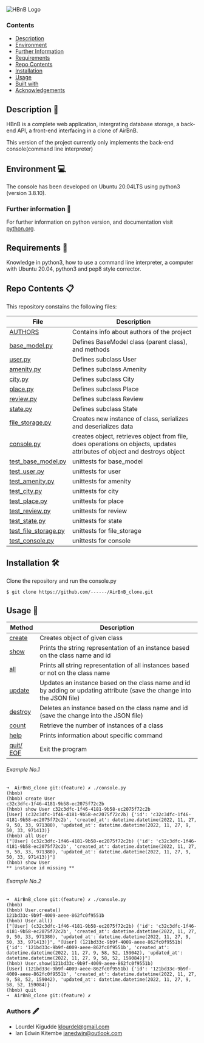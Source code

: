![HBnB Logo](./image/hbnb_logo.png)


### Contents

- [Description](#Description)
- [Environment](#Environment)
- [Further Information](#Furtherinformation)
- [Requirements](#Requirements)
- [Repo Contents](#FileContents)
- [Installation](#Installation)
- [Usage](#Usage)
- [Built with](#Built-with)
- [Acknowledgements](#Acknowledgements)

## Description :page_facing_up:
HBnB is a complete web application, intergrating database storage, a back-end API, a front-end interfacing in a clone of AirBnB.

This version of the project currently only implements the back-end console(command line interpreter)

## Environment :computer:
The console has been developed on Ubuntu 20.04LTS using python3 (version 3.8.10).

### Further information :bookmark_tabs:
For further information on python version, and documentation visit [python.org](https://www.python.org/).

## Requirements :memo:
Knowledge in python3, how to use a command line interpreter, a computer with Ubuntu 20.04, python3 and pep8 style corrector.

## Repo Contents :clipboard:
This repository constains the following files:

|   **File**   |   **Description**   |
| -------------- | --------------------- |
|[AUTHORS](./AUTHORS) | Contains info about authors of the project |
|[base_model.py](./models/base_model.py) | Defines BaseModel class (parent class), and methods |
|[user.py](./models/user.py) | Defines subclass User |
|[amenity.py](./models/amenity.py) | Defines subclass Amenity |
|[city.py](./models/city.py)| Defines subclass City |
|[place.py](./models/place.py)| Defines subclass Place |
|[review.py](./models/review.py) | Defines subclass Review |
|[state.py](./models/state.py) | Defines subclass State |
|[file_storage.py](./models/engine/file_storage.py) | Creates new instance of class, serializes and deserializes data |
|[console.py](./console.py) | creates object, retrieves object from file, does operations on objects, updates attributes of object and destroys object |
|[test_base_model.py](./tests/test_models/test_base_model.py) | unittests for base_model |
|[test_user.py](./tests/test_models/test_user.py) | unittests for user |
|[test_amenity.py](./tests/test_models/test_amenity.py) | unittests for amenity |
|[test_city.py](./tests/test_models/test_city.py) | unittests for city |
|[test_place.py](./tests/test_models/test_place.py) | unittests for place |
|[test_review.py](./tests/test_models/test_review.py) | unittests for review |
|[test_state.py](./tests/test_models/test_state.py) | unittests for state |
|[test_file_storage.py](./tests/test_models/test_engine/test_file_storage.py) | unittests for file_storage |
|[test_console.py](./tests/test_console.py) | unittests for console |


## Installation :hammer_and_wrench:
Clone the repository and run the console.py
```
$ git clone https://github.com/------/AirBnB_clone.git
```

## Usage :wrench:

|   **Method**   |   **Description**   |
| -------------- | --------------------- |
|[create](./console.py) | Creates object of given class |
|[show](./console.py) | Prints the string representation of an instance based on the class name and id |
|[all](./console.py) | Prints all string representation of all instances based or not on the class name |
|[update](./console.py) | Updates an instance based on the class name and id by adding or updating attribute (save the change into the JSON file) |
|[destroy](./console.py)| Deletes an instance based on the class name and id (save the change into the JSON file) |
|[count](./console.py)| Retrieve the number of instances of a class |
|[help](./console.py)| Prints information about specific command |
|[quit/ EOF](./console.py)| Exit the program |

###### Example No.1

```
➜  AirBnB_clone git:(feature) ✗ ./console.py
(hbnb)
(hbnb) create User
c32c3dfc-1f46-4181-9b58-ec2075f72c2b
(hbnb) show User c32c3dfc-1f46-4181-9b58-ec2075f72c2b
[User] (c32c3dfc-1f46-4181-9b58-ec2075f72c2b) {'id': 'c32c3dfc-1f46-4181-9b58-ec2075f72c2b', 'created_at': datetime.datetime(2022, 11, 27, 9, 50, 33, 971380), 'updated_at': datetime.datetime(2022, 11, 27, 9, 50, 33, 971413)}
(hbnb) all User
["[User] (c32c3dfc-1f46-4181-9b58-ec2075f72c2b) {'id': 'c32c3dfc-1f46-4181-9b58-ec2075f72c2b', 'created_at': datetime.datetime(2022, 11, 27, 9, 50, 33, 971380), 'updated_at': datetime.datetime(2022, 11, 27, 9, 50, 33, 971413)}"]
(hbnb) show User
** instance id missing **
```

###### Example No.2

```
➜  AirBnB_clone git:(feature) ✗ ./console.py
(hbnb)
(hbnb) User.create()
121bd33c-9b9f-4009-aeee-862fc0f9551b
(hbnb) User.all()
["[User] (c32c3dfc-1f46-4181-9b58-ec2075f72c2b) {'id': 'c32c3dfc-1f46-4181-9b58-ec2075f72c2b', 'created_at': datetime.datetime(2022, 11, 27, 9, 50, 33, 971380), 'updated_at': datetime.datetime(2022, 11, 27, 9, 50, 33, 971413)}", "[User] (121bd33c-9b9f-4009-aeee-862fc0f9551b) {'id': '121bd33c-9b9f-4009-aeee-862fc0f9551b', 'created_at': datetime.datetime(2022, 11, 27, 9, 58, 52, 159042), 'updated_at': datetime.datetime(2022, 11, 27, 9, 58, 52, 159084)}"]
(hbnb) User.show(121bd33c-9b9f-4009-aeee-862fc0f9551b)
[User] (121bd33c-9b9f-4009-aeee-862fc0f9551b) {'id': '121bd33c-9b9f-4009-aeee-862fc0f9551b', 'created_at': datetime.datetime(2022, 11, 27, 9, 58, 52, 159042), 'updated_at': datetime.datetime(2022, 11, 27, 9, 58, 52, 159084)}
(hbnb) quit
➜  AirBnB_clone git:(feature) ✗

```

### Authors :fountain_pen:
* Lourdel Kigudde <klourdel@gmail.com>
* Ian Edwin Kitembe <ianedwin@outlook.com>
